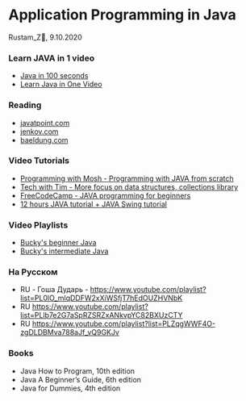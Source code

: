 # Application Programming in Java
 
Rustam_Z🚀, 9.10.2020

### Learn JAVA in 1 video
- [Java in 100 seconds](https://www.youtube.com/watch?v=l9AzO1FMgM8)
- [Learn Java in One Video](https://www.youtube.com/watch?v=drQK8ciCAjY)

### Reading
- [javatpoint.com](https://www.javatpoint.com/java-tutorial)
- [jenkov.com](https://jenkov.com/tutorials/java/strings.html)
- [baeldung.com](https://www.baeldung.com/get-started-with-java-series)

### Video Tutorials
- [Programming with Mosh - Programming with JAVA from scratch](https://www.youtube.com/watch?v=eIrMbAQSU34) 
- [Tech with Tim - More focus on data structures, collections library](https://www.youtube.com/watch?v=Yv_4RXyLjL8) 
- [FreeCodeCamp - JAVA programming for beginners](https://www.youtube.com/watch?v=A74TOX803D0) 
- [12 hours JAVA tutorial + JAVA Swing tutorial](https://www.youtube.com/watch?v=xk4_1vDrzzo)

### Video Playlists
- [Bucky's beginner Java](https://www.youtube.com/playlist?list=PLFE2CE09D83EE3E28)
- [Bucky's intermediate Java](https://www.youtube.com/playlist?list=PL27BCE863B6A864E3) 

### На Русском
- RU - Гоша Дударь - https://www.youtube.com/playlist?list=PL0lO_mIqDDFW2xXiWSfjT7hEdOUZHVNbK
- RU https://www.youtube.com/playlist?list=PLlb7e2G7aSpRZSRZxANkvpYC82BXUzCTY
- RU https://www.youtube.com/playlist?list=PLZqgWWF4O-zgDLDBMva788aJf_vQ9GKJv

### Books
- Java How to Program, 10th edition
- Java A Beginner’s Guide, 6th edition
- Java for Dummies, 4th edition
